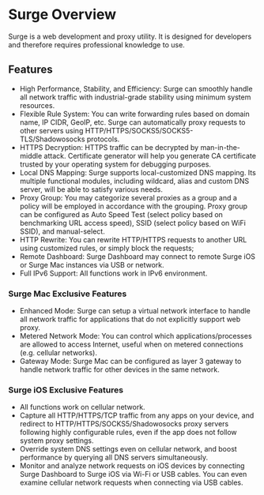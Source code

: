 # Surge Overview

Surge is a web development and proxy utility. It is designed for developers and therefore requires professional knowledge to use.

## Features

* High Performance, Stability, and Efficiency: Surge can smoothly handle all network traffic with industrial-grade stability  using minimum system resources.
* Flexible Rule System: You can write forwarding rules based on domain name, IP CIDR, GeoIP, etc. Surge can automatically proxy requests to other servers using HTTP/HTTPS/SOCKS5/SOCKS5-TLS/Shadowosocks protocols.
* HTTPS Decryption: HTTPS traffic can be decrypted by man-in-the-middle attack. Certificate generator will help you generate CA certificate trusted by your operating system for debugging purposes.
* Local DNS Mapping: Surge supports local-customized DNS mapping. Its multiple functional modules, including wildcard, alias and custom DNS server, will be able to satisfy various needs.
* Proxy Group: You may categorize several proxies as a group and a policy will be employed in accordance with the grouping. Proxy group can be configured as Auto Speed Test \(select policy based on benchmarking URL access speed\), SSID \(select policy based on WiFi SSID\), and manual-select.
* HTTP Rewrite: You can rewrite HTTP/HTTPS requests to another URL using customized rules, or simply block the requests;
* Remote Dashboard: Surge Dashboard may connect to remote Surge iOS or Surge Mac instances via USB or network.
* Full IPv6 Support: All functions work in IPv6 environment.


### Surge Mac Exclusive Features

* Enhanced Mode: Surge can setup a virtual network interface to handle all network traffic for applications that do not explicitly support web proxy.
* Metered Network Mode: You can control which applications/processes are allowed to access Internet, useful when on metered connections (e.g. cellular networks).
* Gateway Mode: Surge Mac can be configured as layer 3 gateway to handle network traffic for other devices in the same network.


### Surge iOS Exclusive Features

* All functions work on cellular network.
* Capture all HTTP/HTTPS/TCP traffic from any apps on your device, and redirect to HTTP/HTTPS/SOCKS5/Shadowosocks proxy servers following highly configurable rules, even if the app does not follow system proxy settings.
* Override system DNS settings even on cellular network, and boost performance by querying all DNS servers simultaneously.
* Monitor and analyze network requests on iOS devices by connecting Surge Dashboard to Surge iOS via Wi-Fi or USB cables. You can even examine cellular network requests when connecting via USB cables.
